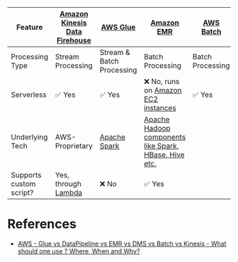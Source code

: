 
| Feature                 | [Amazon Kinesis Data Firehouse](../DataConnectors/AmazonKinesisDataFirehouse/Readme.md) | [AWS Glue](AWSGlue.md)                                                          | [Amazon EMR](AmazonEMR.md)                                                                                 | [AWS Batch](AWSBatch.md) |
|-------------------------|-----------------------------------------------------------------------------------------|---------------------------------------------------------------------------------|------------------------------------------------------------------------------------------------------------|--------------------------|
| Processing Type         | Stream Processing                                                                       | Stream & Batch Processing                                                       | Batch Processing                                                                                           | Batch Processing         |
| Serverless              | :white_check_mark: Yes                                                                  | :white_check_mark: Yes                                                          | :x: No, runs on [Amazon EC2 instances](../../3_ComputeServices/AmazonEC2/Readme.md)                        | :white_check_mark: Yes   |
| Underlying Tech         | AWS-Proprietary                                                                         | [Apache Spark](../../../6_BigDataServices/DataProcessing/ApacheSpark/Readme.md) | [Apache Hadoop components like Spark, HBase, Hive etc.](../../../6_BigDataServices/ApacheHadoop/Readme.md) |                          |
| Supports custom script? | Yes, through [Lambda](../../3_ComputeServices/AWSLambda/Readme.md)                      | :x: No                                                                          | :white_check_mark: Yes                                                                                     |                          |

# References
- [AWS - Glue vs DataPipeline vs EMR vs DMS vs Batch vs Kinesis - What should one use ? Where, When and Why?](https://www.linkedin.com/pulse/aws-glue-vs-datapipeline-emr-dms-batch-kinesis-what-ramamurthy/)